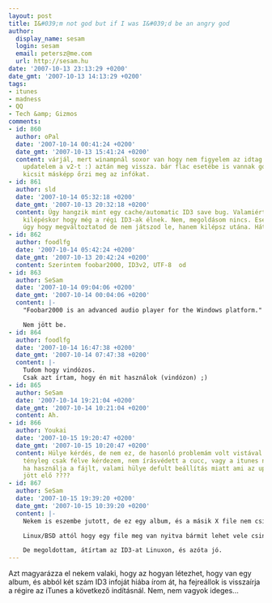 ```yaml
---
layout: post
title: I&#039;m not god but if I was I&#039;d be an angry god
author:
  display_name: sesam
  login: sesam
  email: petersz@me.com
  url: http://sesam.hu
date: '2007-10-13 23:13:29 +0200'
date_gmt: '2007-10-13 14:13:29 +0200'
tags:
- itunes
- madness
- QQ
- Tech &amp; Gizmos
comments:
- id: 860
  author: oPal
  date: '2007-10-14 00:41:24 +0200'
  date_gmt: '2007-10-13 15:41:24 +0200'
  content: várjál, mert winampnál soxor van hogy nem figyelem az idtag v1et és hiába
    updatelem a v2-t :) aztán meg vissza. bár flac esetébe is vannak gondok, minden
    kicsit másképp őrzi meg az infókat.
- id: 861
  author: sld
  date: '2007-10-14 05:32:18 +0200'
  date_gmt: '2007-10-13 20:32:18 +0200'
  content: Úgy hangzik mint egy cache/automatic ID3 save bug. Valamiért azt hiszi
    kilépéskor hogy még a régi ID3-ak élnek. Nem, megoldásom nincs. Esetleg próbáld
    úgy hogy megváltoztatod de nem játszod le, hanem kilépsz utána. Hátha úgy működik.
- id: 862
  author: foodlfg
  date: '2007-10-14 05:42:24 +0200'
  date_gmt: '2007-10-13 20:42:24 +0200'
  content: Szerintem foobar2000, ID3v2, UTF-8  od
- id: 863
  author: SeSam
  date: '2007-10-14 09:04:06 +0200'
  date_gmt: '2007-10-14 00:04:06 +0200'
  content: |-
    "Foobar2000 is an advanced audio player for the Windows platform."

    Nem jött be.
- id: 864
  author: foodlfg
  date: '2007-10-14 16:47:38 +0200'
  date_gmt: '2007-10-14 07:47:38 +0200'
  content: |-
    Tudom hogy vindózos.
    Csak azt írtam, hogy én mit használok (vindózon) ;)
- id: 865
  author: SeSam
  date: '2007-10-14 19:21:04 +0200'
  date_gmt: '2007-10-14 10:21:04 +0200'
  content: Ah.
- id: 866
  author: Youkai
  date: '2007-10-15 19:20:47 +0200'
  date_gmt: '2007-10-15 10:20:47 +0200'
  content: Hülye kérdés, de nem ez, de hasonló problemám volt vistával is, szóval
    tényleg csak félve kérdezem, nem írásvédett a cucc, vagy a itunes nem lockolja
    ha használja a fájlt, valami hülye defult beállítás miatt ami az update miatt
    jött elő ????
- id: 867
  author: SeSam
  date: '2007-10-15 19:39:20 +0200'
  date_gmt: '2007-10-15 10:39:20 +0200'
  content: |-
    Nekem is eszembe jutott, de ez egy album, és a másik X file nem csinál ilyet. Lehet hogy benne maradt egy kóbor ID3V1 vagy valami bug miatt az iTunes nem frissíti a saját xml adatbázisát és az alapján rakja vissza, nem tudom.

    Linux/BSD attól hogy egy file meg van nyitva bármit lehet vele csinálni. Át is nevezhetek egy mp3-at miközben hallgatom, vagy átteszem máshová, és semmi baja nem lesz. Csak a win ilyen ló. :D

    De megoldottam, átírtam az ID3-at Linuxon, és azóta jó.
---
```


Azt magyarázza el nekem valaki, hogy az hogyan létezhet, hogy van egy album, és abból két szám ID3 infoját hiába írom át, ha fejreállok is visszaírja a régire az iTunes a következő indításnál. Nem, nem vagyok ideges...
